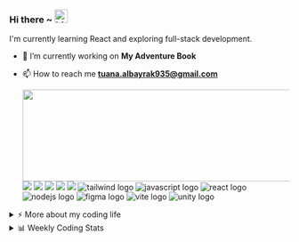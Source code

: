 ### Hi there ~ <img src="https://user-images.githubusercontent.com/1303154/88677602-1635ba80-d120-11ea-84d8-d263ba5fc3c0.gif" width="24px" alt="hi">

I'm currently learning React and exploring full-stack development.  

- 🔭 I’m currently working on **My Adventure Book**

- 📫 How to reach me **tuana.albayrak935@gmail.com**

  <p>
  <img align="left" width="490" height="165" src="https://github-readme-stats.vercel.app/api?username=MrStanDu33&show_icons=true&hide_border=false&line_height=20&title_color=f69673&icon_color=1b93c9&show_owner=true"/>
  <p>
    <img src="https://img.shields.io/badge/-Visual%20Studio%20Code-23A9F2?style=flat-square&logo=Visual%20Studio%20Code&logoColor=white"/>
    <img src="https://img.shields.io/badge/-Github-181717?style=flat-square&logo=GitHub&logoColor=white"/>
    <img src="https://img.shields.io/badge/-Git-F44D27?style=flat-square&logo=Git&logoColor=white"/>
    <img src="https://img.shields.io/badge/-HTML5-E34F26?style=flat-square&logo=HTML5&logoColor=white"/>
    <img src="https://img.shields.io/badge/-CSS3-1572B6?style=flat-square&logo=CSS3&logoColor=white"/>
    <img src="https://www.vectorlogo.zone/logos/tailwindcss/tailwindcss-icon.svg" alt="tailwind logo"/>
    <img src="https://cdn.jsdelivr.net/gh/devicons/devicon/icons/javascript/javascript-original.svg" alt="javascript logo"/>
    <img src="https://cdn.jsdelivr.net/gh/devicons/devicon/icons/react/react-original.svg" alt="react logo"/>
    <img src="https://cdn.jsdelivr.net/gh/devicons/devicon/icons/nodejs/nodejs-original.svg" alt="nodejs logo"/>
    <img src="https://www.vectorlogo.zone/logos/figma/figma-icon.svg" alt="figma logo"/>
    <img src="https://skillicons.dev/icons?i=vite" alt="vite logo"/>
    <img src="https://www.vectorlogo.zone/logos/unity3d/unity3d-icon.svg" alt="unity logo"/>
  </p>
</p>

<details>
<summary>⚡️ More about my coding life</summary>
<br />

<p align="center">
  <img height="50%" width="auto" src="https://github-readme-stats.vercel.app/api?username=for-tuana&show_icons=true&count_private=true&theme=darcula&hide_border=true&hide=issues,contribs&bg_color=00000000" />
  <img height="50%" width="auto" src="https://github-readme-stats.vercel.app/api/top-langs/?username=for-tuana&layout=compact&hide_border=true&theme=darcula&bg_color=00000000&langs_count=6&hide=jupyter%20notebook,tex,php" />
  <img src="https://github-readme-streak-stats.herokuapp.com?user=for-tuana&theme=darcula&hide_border=true&background=FFFFFF00" />
</p>

</details>

<details>
  <summary>📊 Weekly Coding Stats</summary>

  <!--START_SECTION:waka-->
  <!--END_SECTION:waka-->

</details>
